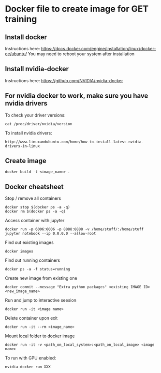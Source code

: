 # Docker file to create image for GET training


## Install docker

Instructions here: https://docs.docker.com/engine/installation/linux/docker-ce/ubuntu/
You may need to reboot your system after installation

## Install nvidia-docker

Instructions here: https://github.com/NVIDIA/nvidia-docker


## For nvidia docker to work, make sure you have nvidia drivers

To check your driver versions:

	cat /proc/driver/nvidia/version

To install nvidia drivers:

	http://www.linuxandubuntu.com/home/how-to-install-latest-nvidia-drivers-in-linux


## Create image

	docker build -t <image_name> .

## Docker cheatsheet

Stop / remove all containers

	docker stop $(docker ps -a -q)
	docker rm $(docker ps -a -q)

Access container with jupyter

	docker run -p 6006:6006 -p 8888:8888 -v /home/stuff/:/home/stuff jupyter notebook --ip 0.0.0.0 --allow-root

Find out existing images

	docker images

Find out running containers

	docker ps -a -f status=running

Create new image from existing one

	docker commit --message "Extra python packages" <existing IMAGE ID> <new_image_name>


Run and jump to interactive seesion

	docker run -it <image name>

Delete container upon exit

	docker run -it --rm <image_name>

Mount local folder to docker image

	docker run -it -v <path_on_local_system>:<path_on_local_image> <image name>


To run with GPU enabled:

	nvidia-docker run XXX